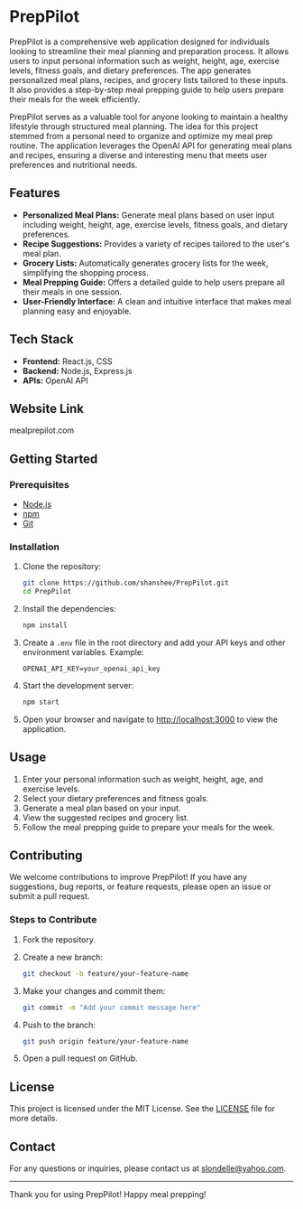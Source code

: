 # PrepPilot

PrepPilot is a comprehensive web application designed for individuals looking to streamline their meal planning and preparation process. It allows users to input personal information such as weight, height, age, exercise levels, fitness goals, and dietary preferences. The app generates personalized meal plans, recipes, and grocery lists tailored to these inputs. It also provides a step-by-step meal prepping guide to help users prepare their meals for the week efficiently.

PrepPilot serves as a valuable tool for anyone looking to maintain a healthy lifestyle through structured meal planning. The idea for this project stemmed from a personal need to organize and optimize my meal prep routine. The application leverages the OpenAI API for generating meal plans and recipes, ensuring a diverse and interesting menu that meets user preferences and nutritional needs.

## Features

- **Personalized Meal Plans:** Generate meal plans based on user input including weight, height, age, exercise levels, fitness goals, and dietary preferences.
- **Recipe Suggestions:** Provides a variety of recipes tailored to the user's meal plan.
- **Grocery Lists:** Automatically generates grocery lists for the week, simplifying the shopping process.
- **Meal Prepping Guide:** Offers a detailed guide to help users prepare all their meals in one session.
- **User-Friendly Interface:** A clean and intuitive interface that makes meal planning easy and enjoyable.

## Tech Stack

- **Frontend:** React.js, CSS
- **Backend:** Node.js, Express.js
- **APIs:** OpenAI API

## Website Link

mealprepilot.com

## Getting Started

### Prerequisites

- [Node.js](https://nodejs.org/)
- [npm](https://www.npmjs.com/)
- [Git](https://git-scm.com/)

### Installation

1. Clone the repository:

   ```bash
   git clone https://github.com/shanshee/PrepPilot.git
   cd PrepPilot
   ```

2. Install the dependencies:

   ```bash
   npm install
   ```

3. Create a `.env` file in the root directory and add your API keys and other environment variables. Example:

   ```plaintext
   OPENAI_API_KEY=your_openai_api_key
   ```

4. Start the development server:

   ```bash
   npm start
   ```

5. Open your browser and navigate to [http://localhost:3000](http://localhost:3000) to view the application.

## Usage

1. Enter your personal information such as weight, height, age, and exercise levels.
2. Select your dietary preferences and fitness goals.
3. Generate a meal plan based on your input.
4. View the suggested recipes and grocery list.
5. Follow the meal prepping guide to prepare your meals for the week.

## Contributing

We welcome contributions to improve PrepPilot! If you have any suggestions, bug reports, or feature requests, please open an issue or submit a pull request.

### Steps to Contribute

1. Fork the repository.
2. Create a new branch:

   ```bash
   git checkout -b feature/your-feature-name
   ```

3. Make your changes and commit them:

   ```bash
   git commit -m "Add your commit message here"
   ```

4. Push to the branch:

   ```bash
   git push origin feature/your-feature-name
   ```

5. Open a pull request on GitHub.

## License

This project is licensed under the MIT License. See the [LICENSE](LICENSE) file for more details.

## Contact

For any questions or inquiries, please contact us at slondelle@yahoo.com.

---

Thank you for using PrepPilot! Happy meal prepping!
```




